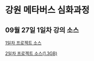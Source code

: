 # 강원 메타버스 심화과정

## 09월 27일 1일차 강의 소스

[1일차 프로젝트 소스](https://drive.google.com/file/d/1mfB3mU_YpSt-BcQFXKrKvLYWLIBFyOIN/view?usp=share_link)

[2일차 프로젝트 소스(1.3GB)](https://drive.google.com/file/d/1Cb750I4cvg01kIJMyHNUlAWLZbZdwZpS/view?usp=share_link)
